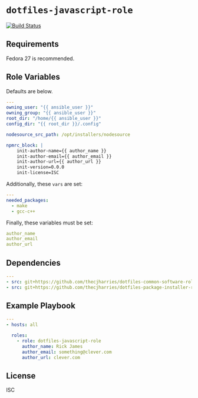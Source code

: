 # `dotfiles-javascript-role`

[![Build Status](https://travis-ci.org/thecjharries/dotfiles-javascript-role.svg?branch=master)](https://travis-ci.org/thecjharries/dotfiles-javascript-role)

## Requirements

Fedora 27 is recommended.

## Role Variables

Defaults are below.
```yml
---
owning_user: "{{ ansible_user }}"
owning_group: "{{ ansible_user }}"
root_dir: "/home/{{ ansible_user }}"
config_dir: "{{ root_dir }}/.config"

nodesource_src_path: /opt/installers/nodesource

npmrc_block: |
    init-author-name={{ author_name }}
    init-author-email={{ author_email }}
    init-author-url={{ author_url }}
    init-version=0.0.0
    init-license=ISC
```

Additionally, these `vars` are set:
```yml
---
needed_packages:
  - make
  - gcc-c++
```

Finally, these variables must be set:

```yml
author_name
author_email
author_url
```

## Dependencies

```yml
---
- src: git+https://github.com/thecjharries/dotfiles-common-software-role.git
- src: git+https://github.com/thecjharries/dotfiles-package-installer-role.git
```

## Example Playbook

```yml
---
- hosts: all

  roles:
    - role: dotfiles-javascript-role
      author_name: Rick James
      author_email: something@clever.com
      author_url: clever.com

```

## License

ISC
